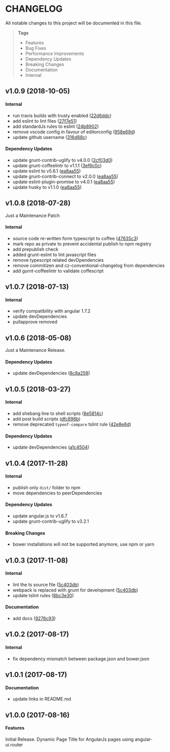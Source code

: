 # CHANGELOG

All notable changes to this project will be documented in this file.

> **Tags**
> - Features
> - Bug Fixes
> - Performance Improvements
> - Dependency Updates
> - Breaking Changes
> - Documentation
> - Internal

## v1.0.9 (2018-10-05)

#### Internal

* run travis builds with trusty enabled ([22d6ddc](https://github.com/sibiraj-s/ui-router-page-title/commit/22d6ddc))
* add eslint to lint files ([27f7e51](https://github.com/sibiraj-s/ui-router-page-title/commit/27f7e51))
* add standardJs rules to eslint ([24b8902](https://github.com/sibiraj-s/ui-router-page-title/commit/24b8902))
* remove vscode config in favour of editorconfig ([958e69d](https://github.com/sibiraj-s/ui-router-page-title/commit/958e69d))
* update github username ([316d88c](https://github.com/sibiraj-s/ui-router-page-title/commit/316d88c))

#### Dependency Updates

* update grunt-contrib-uglify to v4.0.0 ([2cf03d0](https://github.com/sibiraj-s/ui-router-page-title/commit/2cf03d0))
* update grunt-coffeelintr to v1.1.1 ([3ef6c0c](https://github.com/sibiraj-s/ui-router-page-title/commit/3ef6c0c))
* update eslint to v5.6.1 ([ea8aa55](https://github.com/sibiraj-s/ui-router-page-title/commit/ea8aa55))
* update grunt-contrib-connect to v2.0.0 ([ea8aa55](https://github.com/sibiraj-s/ui-router-page-title/commit/ea8aa55))
* update eslint-plugin-promise to v4.0.1 ([ea8aa55](https://github.com/sibiraj-s/ui-router-page-title/commit/ea8aa55))
* update husky to v1.1.0 ([ea8aa55](https://github.com/sibiraj-s/ui-router-page-title/commit/ea8aa55))

## v1.0.8 (2018-07-28)

Just a Maintenance Patch

#### Internal

* source code re-written form typescript to coffee ([47635c3](https://github.com/sibiraj-s/ui-router-page-title/commit/47635c3))
* mark repo as private to prevent accidental publish to npm registry
* add prepublish check
* added grunt-eslint to lint javascript files
* remove typescript related devDpendencies
* remove commitizen and cz-conventional-changelog from dependencies
* add gurnt-coffeelintr to validate coffescript

## v1.0.7 (2018-07-13)

#### Internal

* verify compatibility with angular 1.7.2
* update devDependencies
* pullapprove removed

## v1.0.6 (2018-05-08)

Just a Maintenance Release.

#### Dependency Updates

* update devDependencies ([8c8a259](https://github.com/sibiraj-s/ui-router-page-title/commit/8c8a259))

## v1.0.5 (2018-03-27)

#### Internal

* add shebang line to shell scripts ([8e5814c](https://github.com/sibiraj-s/ui-router-page-title/commit/8e5814c))
* add post build scripts ([dfc896b](https://github.com/sibiraj-s/ui-router-page-title/commit/dfc896b))
* remove deprecated `typeof-compare` tslint rule ([42e8e6d](https://github.com/sibiraj-s/ui-router-page-title/commit/42e8e6d))

#### Dependency Updates

* update devDependencies ([a1c4504](https://github.com/sibiraj-s/ui-router-page-title/commit/a1c4504))

## v1.0.4 (2017-11-28)

#### Internal

* publish only `dist/` folder to npm
* move dependencies to peerDependencies

#### Dependency Updates

* update angular.js to v1.6.7
* update grunt-contrib-uglify to v3.2.1

#### Breaking Changes

* bower installations will not be supported anymore, use npm or yarn

## v1.0.3 (2017-11-08)

#### Internal

* lint the ts source file ([5c403db](https://github.com/sibiraj-s/ui-router-page-title/commit/5c403db))
* webpack is replaced with grunt for development ([5c403db](https://github.com/sibiraj-s/ui-router-page-title/commit/5c403db))
* update tslint rules ([8bc3e30](https://github.com/sibiraj-s/ui-router-page-title/commit/8bc3e30))

#### Documentation

* add docs ([9276c93](https://github.com/sibiraj-s/ui-router-page-title/commit/9276c93))

## v1.0.2 (2017-08-17)

#### Internal

* fix dependency mismatch between package.json and bower.json

## v1.0.1 (2017-08-17)

#### Documentation

* update links in README.md

## v1.0.0 (2017-08-16)

#### Features

Initial Release. Dynamic Page Title for AngularJs pages using angular-ui.router
